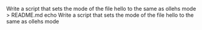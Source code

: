 Write a script that sets the mode of the file hello to the same as ollehs mode > README.md
echo Write a script that sets the mode of the file hello to the same as ollehs mode
